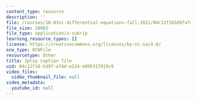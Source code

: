 ```yaml
---
content_type: resource
description: ''
file: /courses/18-03sc-differential-equations-fall-2011/04c12f165d9fa74de524e995317019c9_zNPK_t03zds.srt
file_size: 10983
file_type: application/x-subrip
learning_resource_types: []
license: https://creativecommons.org/licenses/by-nc-sa/4.0/
ocw_type: OCWFile
resourcetype: Other
title: 3play caption file
uid: 04c12f16-5d9f-a74d-e524-e995317019c9
video_files:
  video_thumbnail_file: null
video_metadata:
  youtube_id: null
---
```

